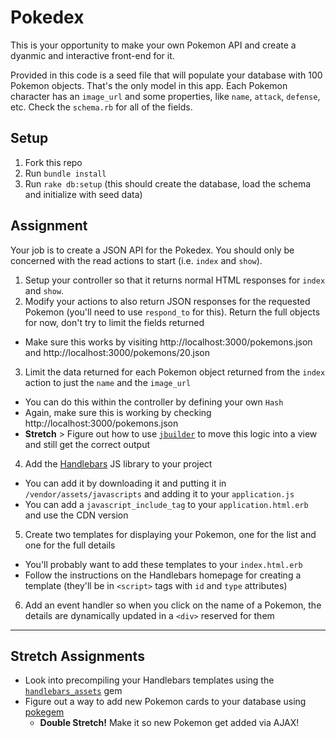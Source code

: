 # Pokedex

This is your opportunity to make your own Pokemon API and create a dyanmic and interactive front-end for it.

Provided in this code is a seed file that will populate your database with 100 Pokemon objects. That's the only model in this app. Each Pokemon character has an `image_url` and some properties, like `name`, `attack`, `defense`, etc. Check the `schema.rb` for all of the fields.

## Setup

1. Fork this repo
2. Run `bundle install`
3. Run `rake db:setup` (this should create the database, load the schema and initialize with seed data)

## Assignment

Your job is to create a JSON API for the Pokedex. You should only be concerned with the read actions to start (i.e. `index` and `show`).

1. Setup your controller so that it returns normal HTML responses for `index` and `show`.
2. Modify your actions to also return JSON responses for the requested Pokemon (you'll need to use `respond_to` for this). Return the full objects for now, don't try to limit the fields returned
  * Make sure this works by visiting http://localhost:3000/pokemons.json and http://localhost:3000/pokemons/20.json
3. Limit the data returned for each Pokemon object returned from the `index` action to just the `name` and the `image_url`
  * You can do this within the controller by defining your own `Hash`
  * Again, make sure this is working by checking http://localhost:3000/pokemons.json
  * **Stretch** > Figure out how to use [`jbuilder`](https://github.com/rails/jbuilder) to move this logic into a view and still get the correct output
4. Add the [Handlebars](http://handlebarsjs.com/) JS library to your project
  * You can add it by downloading it and putting it in `/vendor/assets/javascripts` and adding it to your `application.js`
  * You can add a `javascript_include_tag` to your `application.html.erb` and  use the CDN version
5. Create two templates for displaying your Pokemon, one for the list and one for the full details
  * You'll probably want to add these templates to your `index.html.erb`
  * Follow the instructions on the Handlebars homepage for creating a template (they'll be in `<script>` tags with `id` and `type` attributes)
6. Add an event handler so when you click on the name of a Pokemon, the details are dynamically updated in a `<div>` reserved for them


---
## Stretch Assignments

* Look into precompiling your Handlebars templates using the [`handlebars_assets`](https://github.com/leshill/handlebars_assets) gem
* Figure out a way to add new Pokemon cards to your database using [pokegem](https://github.com/baweaver/pokegem)
  * **Double Stretch!** Make it so new Pokemon get added via AJAX!
